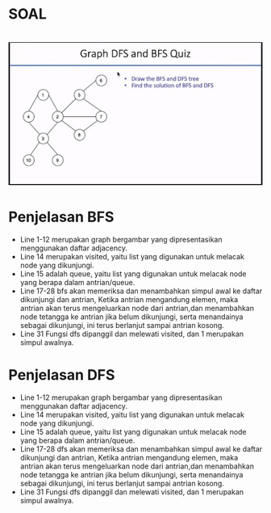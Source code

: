 # SOAL
# <img src="soal.jpeg">

# **Penjelasan BFS**

* Line 1-12 merupakan graph bergambar yang dipresentasikan menggunakan daftar adjacency.
* Line 14 merupakan visited, yaitu list yang digunakan untuk melacak node yang dikunjungi.
* Line 15 adalah queue, yaitu list yang digunakan untuk melacak node yang berapa dalam antrian/queue.
* Line 17-28 bfs akan memeriksa dan menambahkan simpul awal ke daftar dikunjungi dan antrian, Ketika antrian mengandung elemen, maka antrian akan terus mengeluarkan node dari antrian,dan menambahkan node tetangga ke antrian jika belum dikunjungi, serta menandainya sebagai dikunjungi, ini terus berlanjut sampai antrian kosong.
* Line 31 Fungsi dfs dipanggil dan melewati visited, dan 1 merupakan simpul awalnya.

# **Penjelasan DFS**

* Line 1-12 merupakan graph bergambar yang dipresentasikan menggunakan daftar adjacency.
* Line 14 merupakan visited, yaitu list yang digunakan untuk melacak node yang dikunjungi.
* Line 15 adalah queue, yaitu list yang digunakan untuk melacak node yang berapa dalam antrian/queue.
* Line 17-28 dfs akan memeriksa dan menambahkan simpul awal ke daftar dikunjungi dan antrian, Ketika antrian mengandung elemen, maka antrian akan terus mengeluarkan node dari antrian,dan menambahkan node tetangga ke antrian jika belum dikunjungi, serta menandainya sebagai dikunjungi, ini terus berlanjut sampai antrian kosong.
* Line 31 Fungsi dfs dipanggil dan melewati visited, dan 1 merupakan simpul awalnya.
